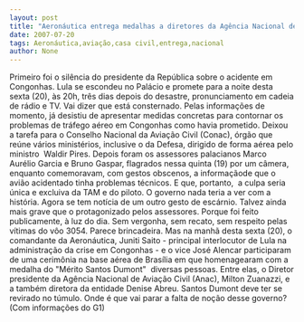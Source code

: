 ```yaml
---
layout: post
title: "Aeronáutica entrega medalhas a diretores da Agência Nacional de Aviação Civil"
date: 2007-07-20
tags: Aeronáutica,aviação,casa civil,entrega,nacional
author: None
---
```

Primeiro foi o sil&ecirc;ncia do presidente da Rep&uacute;blica sobre o acidente em Congonhas. Lula se escondeu no Pal&aacute;cio e promete para a noite desta sexta (20), &agrave;s 20h, tr&ecirc;s dias depois do desastre, pronunciamento em cadeia de r&aacute;dio e TV. Vai dizer que est&aacute; consternado.
Pelas informa&ccedil;&otilde;es de momento, j&aacute; desistiu de apresentar medidas concretas para contornar os problemas de tr&aacute;fego a&eacute;reo em Congonhas como havia prometido. Deixou a tarefa para o Conselho Nacional da Avia&ccedil;&atilde;o Civil (Conac), &oacute;rg&atilde;o que re&uacute;ne v&aacute;rios minist&eacute;rios, inclusive o da Defesa, dirigido de forma a&eacute;rea pelo ministro&nbsp; Waldir Pires.
Depois foram os assessores palacianos Marco Aur&eacute;lio Garcia e Bruno Gaspar, flagrados nessa quinta (19) por um c&acirc;mera, enquanto comemoravam, com gestos obscenos, a informa&ccedil;&atilde;ode que o avi&atilde;o acidentado tinha problemas t&eacute;cnicos. E que, portanto,&nbsp; a culpa seria &uacute;nica e excluiva da TAM e do piloto. O governo nada teria a ver com a hist&oacute;ria.
Agora se tem not&iacute;cia de um outro gesto de esc&aacute;rnio. Talvez ainda mais grave que o protagonizado pelos&nbsp;assessores. Porque foi feito publicamente, &agrave; luz do dia. Sem vergonha, sem recato, sem respeito&nbsp;pelas v&iacute;timas do v&ocirc;o 3054.
Parece brincadeira. Mas na manh&atilde; desta sexta (20), o comandante da Aeron&aacute;utica, Juniti Saito - principal interlocutor de Lula na administra&ccedil;&atilde;o da crise em Congonhas - e o vice Jos&eacute; Alencar participaram de uma cerim&ocirc;nia na base a&eacute;rea de Bras&iacute;lia em que homenagearam com a medalha do &quot;M&eacute;rito Santos Dumont&quot;&nbsp; diversas pessoas. 
Entre elas, o Diretor presidente da Ag&ecirc;ncia Nacional de Avia&ccedil;&atilde;o Civil (Anac), Milton Zuanazzi, e a tamb&eacute;m diretora da entidade Denise Abreu.
Santos Dumont deve ter se revirado no t&uacute;mulo. Onde &eacute; que vai parar a falta de no&ccedil;&atilde;o desse governo?
(Com informa&ccedil;&otilde;es do G1) 